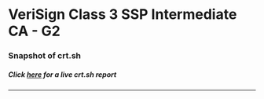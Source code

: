 # VeriSign Class 3 SSP Intermediate CA - G2
### Snapshot of crt.sh
##### Click [here](https://crt.sh/?q=FA6700F38EE56B4709EAC2CE481D7E6E1181EB09168BF78CCBD726CDEB205827) for a live crt.sh report

---

